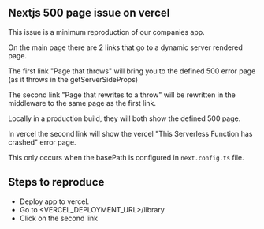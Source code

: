 ## Nextjs 500 page issue on vercel

This issue is a minimum reproduction of our companies app.

On the main page there are 2 links that go to a dynamic server rendered page.

The first link "Page that throws" will bring you to the defined 500 error page (as it throws in the getServerSideProps)

The second link "Page that rewrites to a throw" will be rewritten in the middleware to the same page as the first link.

Locally in a production build, they will both show the defined 500 page.

In vercel the second link will show the vercel "This Serverless Function has crashed" error page.

This only occurs when the basePath is configured in `next.config.ts` file.

## Steps to reproduce

- Deploy app to vercel.
- Go to <VERCEL_DEPLOYMENT_URL>/library
- Click on the second link
